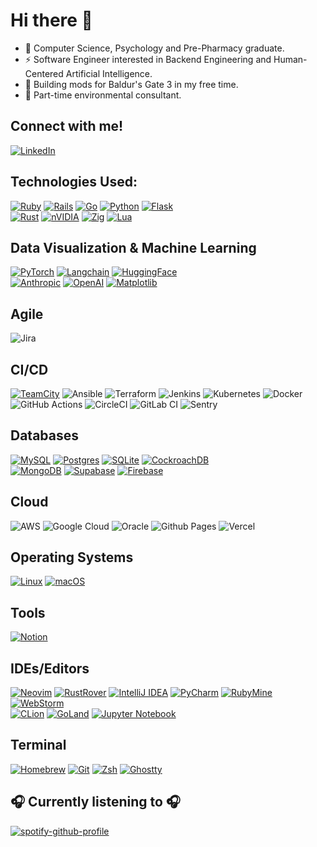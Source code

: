 # Hi there 👋

- 🔭 Computer Science, Psychology and Pre-Pharmacy graduate.
- ⚡ Software Engineer interested in Backend Engineering and Human-Centered Artificial Intelligence.
- 🤔 Building mods for Baldur's Gate 3 in my free time.
- 🌱 Part-time environmental consultant.


## Connect with me!
[![LinkedIn](https://img.shields.io/badge/linkedin-%230077B5.svg?style=for-the-badge&logo=linkedin&logoColor=white)](https://www.linkedin.com/in/halim-uzodike)


## Technologies Used:
[![Ruby](https://img.shields.io/badge/ruby-%23CC342D.svg?style=for-the-badge&logo=ruby&logoColor=white)](https://www.ruby-lang.org/en/)
[![Rails](https://img.shields.io/badge/rails-%23CC0000.svg?style=for-the-badge&logo=ruby-on-rails&logoColor=white)](https://rubyonrails.org/)
[![Go](https://img.shields.io/badge/go-%2300ADD8.svg?style=for-the-badge&logo=go&logoColor=white)](https://go.dev/)
[![Python](https://img.shields.io/badge/python-3670A0?style=for-the-badge&logo=python&logoColor=ffdd54)](https://www.python.org/)
[![Flask](https://img.shields.io/badge/flask-%23000.svg?style=for-the-badge&logo=flask&logoColor=white)](https://flask.palletsprojects.com/en/stable/)<br>
[![Rust](https://img.shields.io/badge/rust-%23000000.svg?style=for-the-badge&logo=rust&logoColor=white)](https://www.rust-lang.org/learn)
[![nVIDIA](https://img.shields.io/badge/cuda-000000.svg?style=for-the-badge&logo=nVIDIA&logoColor=green)](https://docs.nvidia.com/cuda/)
[![Zig](https://img.shields.io/badge/Zig-%23F7A41D.svg?style=for-the-badge&logo=zig&logoColor=white)](https://ziglang.org/)
[![Lua](https://img.shields.io/badge/lua-%232C2D72.svg?style=for-the-badge&logo=lua&logoColor=white)](https://www.lua.org/)<br>


## Data Visualization & Machine Learning
[![PyTorch](https://img.shields.io/badge/PyTorch-EE4C2C?style=for-the-badge&logo=pytorch&logoColor=white)](https://pytorch.org)
[![Langchain](https://img.shields.io/badge/langchain-1C3C3C?style=for-the-badge&logo=langchain&logoColor=white)](https://www.langchain.com)
[![HuggingFace](https://img.shields.io/badge/-HuggingFace-FDEE21?style=for-the-badge&logo=HuggingFace&logoColor=black)](https://huggingface.co)<br>
[![Anthropic](https://img.shields.io/badge/anthropic-white?style=for-the-badge&logo=anthropic&logoColor=black)](https://www.anthropic.com)
[![OpenAI](https://img.shields.io/badge/OpenAI-white?style=for-the-badge&logo=openai&logoColor=black)](https://openai.com)
[![Matplotlib](https://img.shields.io/badge/Matplotlib-%23ffffff.svg?style=for-the-badge&logo=Matplotlib&logoColor=black)](https://matplotlib.org)<br>


## Agile
![Jira](https://img.shields.io/badge/jira-%230A0FFF.svg?style=for-the-badge&logo=jira&logoColor=white)<br>


## CI/CD
[![TeamCity](https://img.shields.io/badge/teamcity-000000.svg?style=for-the-badge&logo=teamcity&logoColor=white)](https://www.jetbrains.com/teamcity/)
![Ansible](https://img.shields.io/badge/ansible-%231A1918.svg?style=for-the-badge&logo=ansible&logoColor=white)
![Terraform](https://img.shields.io/badge/terraform-%235835CC.svg?style=for-the-badge&logo=terraform&logoColor=white)
![Jenkins](https://img.shields.io/badge/jenkins-%232C5263.svg?style=for-the-badge&logo=jenkins&logoColor=white)
![Kubernetes](https://img.shields.io/badge/kubernetes-%23326ce5.svg?style=for-the-badge&logo=kubernetes&logoColor=white)
![Docker](https://img.shields.io/badge/docker-%230db7ed.svg?style=for-the-badge&logo=docker&logoColor=white)<br>
![GitHub Actions](https://img.shields.io/badge/github%20actions-%232671E5.svg?style=for-the-badge&logo=githubactions&logoColor=white)
![CircleCI](https://img.shields.io/badge/circle%20ci-%23161616.svg?style=for-the-badge&logo=circleci&logoColor=white)
![GitLab CI](https://img.shields.io/badge/gitlab%20ci-%23181717.svg?style=for-the-badge&logo=gitlab&logoColor=white)
![Sentry](https://img.shields.io/badge/Sentry-black?style=for-the-badge&logo=Sentry&logoColor=#362D59)<br>


## Databases
[![MySQL](https://img.shields.io/badge/mysql-4479A1.svg?style=for-the-badge&logo=mysql&logoColor=white)](https://www.mysql.com/)
[![Postgres](https://img.shields.io/badge/postgres-%23316192.svg?style=for-the-badge&logo=postgresql&logoColor=white)](https://www.postgresql.org/)
[![SQLite](https://img.shields.io/badge/sqlite-%2307405e.svg?style=for-the-badge&logo=sqlite&logoColor=white)](https://www.sqlite.org/)
[![CockroachDB](https://img.shields.io/badge/CockroachDB-6933FF?style=for-the-badge&logo=Cockroach%20Labs&logoColor=white)](https://www.cockroachlabs.com/)<br>
[![MongoDB](https://img.shields.io/badge/MongoDB-%234ea94b.svg?style=for-the-badge&logo=mongodb&logoColor=white)](https://www.mongodb.com/)
[![Supabase](https://img.shields.io/badge/Supabase-3ECF8E?style=for-the-badge&logo=supabase&logoColor=white)](https://supabase.com/)
[![Firebase](https://img.shields.io/badge/firebase-a08021?style=for-the-badge&logo=firebase&logoColor=ffcd34)](https://firebase.google.com/)<br>


## Cloud
![AWS](https://img.shields.io/badge/AWS-%23FF9900.svg?style=for-the-badge&logo=amazon-web-services&logoColor=white)
![Google Cloud](https://img.shields.io/badge/GoogleCloud-%234285F4.svg?style=for-the-badge&logo=google-cloud&logoColor=white)
![Oracle](https://img.shields.io/badge/Oracle-F80000?style=for-the-badge&logo=oracle&logoColor=white)
![Github Pages](https://img.shields.io/badge/github%20pages-121013?style=for-the-badge&logo=github&logoColor=white)
![Vercel](https://img.shields.io/badge/vercel-%23000000.svg?style=for-the-badge&logo=vercel&logoColor=white)<br>


## Operating Systems
[![Linux](https://img.shields.io/badge/Linux-FCC624?style=for-the-badge&logo=linux&logoColor=black)](https://www.linux.org/)
[![macOS](https://img.shields.io/badge/mac%20os-000000?style=for-the-badge&logo=macos&logoColor=F0F0F0)](https://www.apple.com/macos)<br>


## Tools
[![Notion](https://img.shields.io/badge/Notion-%23000000.svg?style=for-the-badge&logo=notion&logoColor=white)](https://www.notion.com/)<br>


## IDEs/Editors
[![Neovim](https://img.shields.io/badge/NeoVim-%2357A143.svg?&style=for-the-badge&logo=neovim&logoColor=white)](https://neovim.io/)
[![RustRover](https://img.shields.io/badge/RustRover-000000.svg?style=for-the-badge&logo=Rust&logoColor=black&color=black&labelColor=brown)](https://www.jetbrains.com/rust/)
[![IntelliJ IDEA](https://img.shields.io/badge/IntelliJ_IDEA-000000.svg?style=for-the-badge&logo=intellij-idea&logoColor=black&color=black&labelColor=orange)](https://www.jetbrains.com/idea/)
[![PyCharm](https://img.shields.io/badge/pycharm-143?style=for-the-badge&logo=pycharm&logoColor=black&color=black&labelColor=yellow)](https://www.jetbrains.com/pycharm/)
[![RubyMine](https://img.shields.io/badge/RubyMine-000000.svg?style=for-the-badge&logo=RubyMine&logoColor=black&color=black&labelColor=crimson)](https://www.jetbrains.com/ruby/)
[![WebStorm](https://img.shields.io/badge/webstorm-143?style=for-the-badge&logo=webstorm&logoColor=black&color=black&labelColor=white)](https://www.jetbrains.com/webstorm/)<br>
[![CLion](https://img.shields.io/badge/CLion-black?style=for-the-badge&logo=clion&logoColor=black&color=black&labelColor=blue)](https://www.jetbrains.com/clion/)
[![GoLand](https://img.shields.io/badge/GoLand-0f0f0f?&style=for-the-badge&logo=goland&logoColor=black&color=black&labelColor=lightblue)](https://www.jetbrains.com/go/)
[![Jupyter Notebook](https://img.shields.io/badge/jupyter-%23FA0F00.svg?style=for-the-badge&logo=jupyter&logoColor=white)](https://jupyter.org/)<br>

## Terminal
[![Homebrew](https://img.shields.io/badge/homebrew-FBB040?style=for-the-badge&logo=homebrew&logoColor=white)](https://brew.sh)
[![Git](https://img.shields.io/badge/GIT-E44C30?style=for-the-badge&logo=git&logoColor=white)](https://git-scm.com)
[![Zsh](https://img.shields.io/badge/Zsh-F15A24?style=for-the-badge&logo=Zsh&logoColor=white)](https://www.zsh.org)
[![Ghostty](https://img.shields.io/badge/ghostty-darkblue?style=for-the-badge&logo=hashicorp&logoColor=white)](https://ghostty.org)


## 🎧 Currently listening to 🎧
[![spotify-github-profile](https://spotify-github-profile.kittinanx.com/api/view?uid=12151570165&cover_image=true&theme=natemoo-re&show_offline=false&background_color=121212&interchange=false&bar_color=53b14f&bar_color_cover=false)](https://github.com/kittinan/spotify-github-profile)

<!--
**HalimUzodike/HalimUzodike** is a ✨ _special_ ✨ repository because its `README.md` (this file) appears on your GitHub profile.

Here are some ideas to get you started:

- 🔭 I’m currently working on ...
- 🌱 I’m currently learning ...
- 👯 I’m looking to collaborate on ...
- 🤔 I’m looking for help with ...
- 💬 Ask me about ...
- 📫 How to reach me: ...
- 😄 Pronouns: ...
- ⚡ Fun fact: ...
-->
